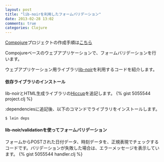 ```yaml
---
layout: post
title: "lib-noirを利用したフォームバリデーション"
date: 2013-02-28 13:02
comments: true
categories: Clojure
---
```

[Compojure](https://github.com/weavejester/compojure)プロジェクトの作成手順は[こちら](http://matstani.github.com/blog/2013/02/27/create-compojure-project/)

Compojureベースのウェブアプリケーションで、フォームバリデーションを行います。

ウェブアプリケーション用ライブラリ[lib-noir](https://github.com/noir-clojure/lib-noir)を利用するコードを紹介します。

#### 依存ライブラリのインストール
lib-noirとHTML生成ライブラリの[Hiccup](https://github.com/weavejester/hiccup)を追記します。
{% gist 5055544 project.clj %}

:dependenciesに追記後、以下のコマンドでライブラリをインストールします。
```
$ lein deps
```

#### lib-noir/validationを使ってフォームバリデーション
フォームからPOSTされた日付データ、時刻データを、正規表現でチェックするコードです。バリデーションが失敗した場合は、エラーメッセージを表示しています。
{% gist 5055544 handler.clj  %}
